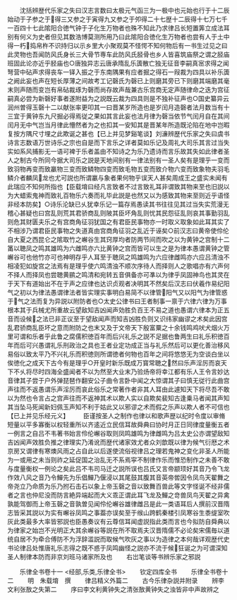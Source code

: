 <!-- { "loadSidebar": true } -->
　　沈括辨歴代乐家之失曰汉志言数曰太极元气函三为一极中也元始也行于十二辰始动于子参之于得三又参之于寅得九又参之于夘得二十七歴十二辰得十七万七千一百四十七此隂阳合徳气钟于子化生万物者也殊不知此乃求律吕长短置筭立成法耳别有何义为史者但见其数浩博莫测所用乃曰此隂阳合徳化生万物者也尝有人于土中得一朽捣帛杵不识持归以示乡里大小聚观莫不怪愕不知何物后有一书生过见之曰此灵物也吾闻防风氏身长三大骨节専车此防风氏胫骨也乡人皆喜筑庙祭之谓之胫庙班固此论亦近乎胫庙也○唐独异志云唐承隋乱乐簴散亡独无征音李嗣真宻求得之闻弩营中砧声求得丧车一铎入振之于东南隅果有应者掘之得石一叚裁为四具以补乐簴之阙此妄也声在短长厚薄之间故考工记磬氏为磬已上则磨其旁已下则磨其端磨其毫末则声随而变岂有帛砧裁琢为磬而尚存故声哉兼古乐宫商无定声随律命之迭为宫征嗣真必尝为新磬好事者遂附益为之説既云裁为四具则是不独补征声也○国史纂异云润州曽得玉磬十二以献张率更叩其一曰晋某岁所造也是岁闰月造磬者法月数当有十三宜于黄钟东九尺掘必得焉従之果如其言此妄也法月律为磬当依节气闰月自在其间闰月无中气岂当月律此懵然者为之也扣其一安知其是晋某年所造既沦陷在地中岂暇复按方隅尺寸埋之此欺诞之甚也【已上并见梦谿笔谈】刘濓辨歴代乐家之失曰虞书诗言志数语万世诗乐之宗也自是而下言乐之详者莫如乐记及周礼大司乐其言过当失实如系风捕影无一语可裨于乐者盖由不知诗之为乐乃遗诗而言乐故其失如此律者圣人之制古今所同今据大司乐之説是天地间别有一律法别有一圣人矣有是理乎一变而致羽物再变而致臝物三变而致鳞物四变而致毛物五变而致介物六变而致象物夫羽毛鳞介者麟凤龙也尤可説也所谓臝与象者果何物乎误天人甚矣周成王之盛实未闻有此瑞应不知何所指也【臣载堉曰经凡言致者不过言致礼耳非谓致其物来至也旧説以为大蜡索鬼神而致礼百物乐六奏而礼毕此説是也然又以为感致其物来至则近乎语怪非经本防矣】○诗乐沦缺已乆犹幸乐记一篇存焉愚读其书往往见其过当失实荒漫无稽心甚疑也曰宫乱则荒其君骄商乱则陂其臣坏角乱则忧其民怨征乱则哀其事勤羽乱则危其财匮夫乐之有宫商角征羽犹国之有君臣民事物亦一时取义取象如此耳其实了不相涉乃谓君臣民事物之失道真由宫商角征羽之乱近于诬矣○前汉志曰黄帝使伶伦自大夏之西昆仑之隂取竹之嶰谷生其窍厚均者防两节间而吹之以为黄钟之宫制十二筩以聴凤之鸣其雄鸣为六雌鸣亦六比黄钟之宫而皆可以生之是为律本愚谓黄钟之管嶰谷可也他竹亦可也神明存乎人耳至于聴凤之鸣雄鸣为六应律雌鸣亦六应吕清浊不相凌犯如旋宫之法焉有是理乎使六鸣清浊不顺次序待人而择则人之歌唱亦有六声何不择人而择凤也尝聴黄鹂之鸣清和宛转五音俱备亦可凖以为律乎凤固神鸟也其灵在于天下有道始出不在于声之应律也达识贞观者决明其不然矣后汉志曰伏羲作易纪阳气之初以为律法愚谓律法者皆实理实事明白易简不以律管阳气又以阳气为律管惑于气之法而复为异説以附防者也○太史公律书曰王者制事一禀于六律六律为万事根本其于兵械尤所重故云望敌知吉凶闻声効胜负百王不易之道也愚谓六律本为正五音而设候之法已非正议至于望敌闻声而知吉凶胜负则又识纬家幽谬之术矣此因宫乱君骄商乱臣坏之意而附防之也末又及于文帝天下殷富粟之十余钱鸣鸡吠犬烟火万里可谓和乐者乎此鲁之腐儒积徳百年而后兴礼乐之説不足据也鲁两生曰礼乐积徳百年而后可兴愚谓礼乐刑政治之具也王者业定功成正当与礼乐然后可以更化善治移风易俗以致太平乃不兴礼乐而积徳则所谓徳者何物也百年之间将悠悠无为空谈白坐以俟徳化之成天下古今有是理乎○开皇时新乐既成万寳常聴之然曰乐声淫厉而哀天下不乆将尽时四海全盛闻者不以为然至大业末乃验炀帝将幸江都有乐人王令言妙达音律其子尝于户外弹琵琶作翻安公子曲令言卧中闻之大惊谓其子曰慎无従行此曲宫声往而不返愚谓乐声淫厉而哀此俗乐之常著作者非其人耳由此遽知天下将尽吾不敢以为然也令言占之宫声往而不返神其术以欺人实以自欺矣裴知古逢乗马者闻其声知其当坠马死闻新妇佩玉声知不利于姑此又以邪谬之术而假之乐声以欺人者不可信也【已上并见乐经元义】
　　臣谨按圣人之制作也律以和歌声歴以纪时令度以审脩短量以平多寡衡以权轻重所以齐逺近立民信耳故舜典曰协时月正日同律度量衡五者一例言之自吕不韦著书始言伶伦嶰谷取则凤鸣雄鸣为律雌鸣为吕太史公亦谓望敌知吉凶闻声效胜负推之律理实乃淆讹而歴代诸家效尤者众刘歆既以律为候气衍厯之术京房又谓律有寒燠风雨之占自此以后遂使流俗视律吕之理若鬼神之变化非圣人所能为一或用之未当则祚之延促国之治乱无不系焉寜不制律作乐而惟恐制作之未善不敢与度量衡权一例论之矣此吕不韦司马迁之説所误也吕氏又言帝颛顼好其音乃令飞龙作效八风之音乃令鱓先为乐倡鱓乃偃浸以其尾鼓其腹其音英帝喾因令凤鸟天翟舞之帝尧立乃命质为乐乃拊石击石以象上帝玉磬之音以致舞百兽此等文字怪诞不经非儒者之言也仲尼没而防言絶异端起而大义乖正谓此耳飞龙及鱓之竒兽凤鸟天翟之异禽孰能驾御而上帝玉磬之音孰曽见闻伶伦嶰谷雄律雌吕是此一类语耳后人撰前汉晋隋志皆采其説以为实有嶰谷凤鸣之事葢亦误矣至于缑山跨鹤秦楼引凤寒谷生黍缇室吹灰此类最多大率皆邪説也臣愚奏议有云尊信耳闻虚説指此类而言也今拟防自舜典以为律家之始岂不光明正大其余嶰谷等説在所不取焉夫汉晋隋儒不必论矣宋儒毎以道统自居不为牵合傅防不为浮辞滥説而取候气吹灰之事以为造律之本何哉详观歴代史书论律吕处惟唐礼乐志得之既不惑于凤鸣幽怪之説亦不流于候狂诞之为可谓深知圣人制律本防而非京刘班马诸家所及也
　　右岀笔谈等书辨乐家之邪説

　　乐律全书卷十一
<经部,乐类,乐律全书>
　　钦定四库全书
　　乐律全书卷十二
　　明　朱载堉　撰
　　律吕精义外篇二
　　古今乐律杂説并附录
　　辨李文利张敔之失第二
　　序曰李文利黄钟失之清张敔黄钟失之浊皆非中声故辨之
